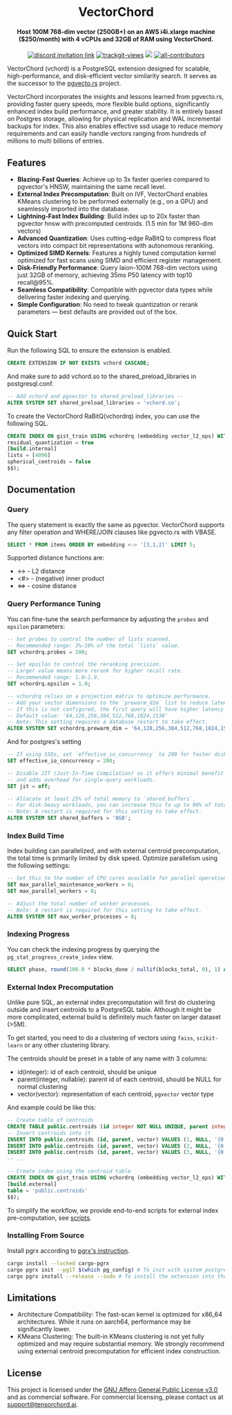 <div align="center">
<h1 align=center>VectorChord</h1>
<h4 align=center>Host 100M 768-dim vector (250GB+) on an AWS i4i.xlarge machine ($250/month) with 4 vCPUs and 32GB of RAM using VectorChord.</h4>
</div>

<p align=center>
<a href="https://discord.gg/KqswhpVgdU"><img alt="discord invitation link" src="https://dcbadge.vercel.app/api/server/KqswhpVgdU?style=flat"></a>
<a href="https://twitter.com/TensorChord"><img src="https://img.shields.io/twitter/follow/tensorchord?style=social" alt="trackgit-views" /></a>
<a href="https://hub.docker.com/r/tensorchord/vchord-postgres"><img src="https://img.shields.io/docker/pulls/tensorchord/vchord-postgres" /></a>
<a href="https://github.com/tensorchord/VectorChord#contributors-"><img alt="all-contributors" src="https://img.shields.io/github/all-contributors/tensorchord/VectorChord/main"></a>
</p>

VectorChord (vchord) is a PostgreSQL extension designed for scalable, high-performance, and disk-efficient vector similarity search. It serves as the successor to the [pgvecto.rs](https://github.com/tensorchord/pgvecto.rs) project. 

VectorChord incorporates the insights and lessons learned from pgvecto.rs, providing faster query speeds, more flexible build options, significantly enhanced index build performance, and greater stability. It is entirely based on Postgres storage, allowing for physical replication and WAL incremental backups for index. This also enables effective ssd usage to reduce memory requirements and can easily handle vectors ranging from hundreds of millions to multi billions of entries.

## Features
- **Blazing-Fast Queries**: Achieve up to 3x faster queries compared to pgvector's HNSW, maintaining the same recall level.
- **External Index Precomputation**: Built on IVF, VectorChord enables KMeans clustering to be performed externally (e.g., on a GPU) and seamlessly imported into the database.
- **Lightning-Fast Index Building**: Build index up to 20x faster than pgvector hnsw with precomputed centroids. (1.5 min for 1M 960-dim vectors)
- **Advanced Quantization**: Uses cutting-edge RaBitQ to compress float vectors into compact bit representations with autonomous reranking.
- **Optimized SIMD Kernels**: Features a highly tuned computation kernel optimized for fast scans using SIMD and efficient register management.
- **Disk-Friendly Performance**: Query laion-100M 768-dim vectors using just 32GB of memory, achieving 35ms P50 latency with top10 recall@95%.
- **Seamless Compatibility**: Compatible with pgvector data types while delivering faster indexing and querying.
- **Simple Configuration**: No need to tweak quantization or rerank parameters — best defaults are provided out of the box.
<!-- - **High-throughput Update**: TODO -->

## Quick Start
<!-- For new users, we recommend using the Docker image to get started quickly.
```bash
docker run \
  --name vectorchord-demo \
  -e POSTGRES_PASSWORD=mysecretpassword \
  -p 5432:5432 \
  -d tensorchord/vectorchord:pg17-v0.1.0
```
Then you can connect to the database using the `psql` command line tool. The default username is `postgres`, and the default password is `mysecretpassword`.
```bash
psql -h localhost -p 5432 -U postgres
``` -->
Run the following SQL to ensure the extension is enabled.

```SQL
CREATE EXTENSION IF NOT EXISTS vchord CASCADE;
```

And make sure to add vchord.so to the shared_preload_libraries in postgresql.conf.

```SQL
-- Add vchord and pgvector to shared_preload_libraries --
ALTER SYSTEM SET shared_preload_libraries = 'vchord.so';
```

To create the VectorChord RaBitQ(vchordrq) index, you can use the following SQL.

```SQL
CREATE INDEX ON gist_train USING vchordrq (embedding vector_l2_ops) WITH (options = $$
residual_quantization = true
[build.internal]
lists = [4096]
spherical_centroids = false
$$);
```

## Documentation

### Query

The query statement is exactly the same as pgvector. VectorChord supports any filter operation and WHERE/JOIN clauses like pgvecto.rs with VBASE.
```SQL
SELECT * FROM items ORDER BY embedding <-> '[3,1,2]' LIMIT 5;
```
Supported distance functions are:
- <-> - L2 distance
- <#> - (negative) inner product
- <=> - cosine distance

<!-- ### Range Query

To query vectors within a certain distance range, you can use the following syntax.
```SQL

``` -->

### Query Performance Tuning
You can fine-tune the search performance by adjusting the `probes` and `epsilon` parameters:

```sql
-- Set probes to control the number of lists scanned. 
-- Recommended range: 3%–10% of the total `lists` value.
SET vchordrq.probes = 100;

-- Set epsilon to control the reranking precision.
-- Larger value means more rerank for higher recall rate.
-- Recommended range: 1.0–1.9.
SET vchordrq.epsilon = 1.0;

-- vchordrq relies on a projection matrix to optimize performance.
-- Add your vector dimensions to the `prewarm_dim` list to reduce latency.
-- If this is not configured, the first query will have higher latency as the matrix is generated on demand.
-- Default value: '64,128,256,384,512,768,1024,1536'
-- Note: This setting requires a database restart to take effect.
ALTER SYSTEM SET vchordrq.prewarm_dim = '64,128,256,384,512,768,1024,1536';
```

And for postgres's setting
```SQL
-- If using SSDs, set `effective_io_concurrency` to 200 for faster disk I/O.
SET effective_io_concurrency = 200;

-- Disable JIT (Just-In-Time Compilation) as it offers minimal benefit (1–2%) 
-- and adds overhead for single-query workloads.
SET jit = off;

-- Allocate at least 25% of total memory to `shared_buffers`. 
-- For disk-heavy workloads, you can increase this to up to 90% of total memory. You may also want to disable swap with network storage to avoid io hang.
-- Note: A restart is required for this setting to take effect.
ALTER SYSTEM SET shared_buffers = '8GB';
```

<!-- ### Indexing
TODO prewarm -->


### Index Build Time
Index building can parallelized, and with external centroid precomputation, the total time is primarily limited by disk speed. Optimize parallelism using the following settings:

```SQL
-- Set this to the number of CPU cores available for parallel operations.
SET max_parallel_maintenance_workers = 8;
SET max_parallel_workers = 8;

-- Adjust the total number of worker processes. 
-- Note: A restart is required for this setting to take effect.
ALTER SYSTEM SET max_worker_processes = 8;
```

### Indexing Progress
You can check the indexing progress by querying the `pg_stat_progress_create_index` view.
```SQL
SELECT phase, round(100.0 * blocks_done / nullif(blocks_total, 0), 1) AS "%" FROM pg_stat_progress_create_index;
```

### External Index Precomputation

Unlike pure SQL, an external index precomputation will first do clustering outside and insert centroids to a PostgreSQL table. Although it might be more complicated, external build is definitely much faster on larger dataset (>5M).

To get started, you need to do a clustering of vectors using `faiss`, `scikit-learn` or any other clustering library.

The centroids should be preset in a table of any name with 3 columns:
- id(integer): id of each centroid, should be unique
- parent(integer, nullable): parent id of each centroid, should be NULL for normal clustering
- vector(vector): representation of each centroid, `pgvector` vector type

And example could be like this:

```sql
-- Create table of centroids
CREATE TABLE public.centroids (id integer NOT NULL UNIQUE, parent integer, vector vector(768));
-- Insert centroids into it
INSERT INTO public.centroids (id, parent, vector) VALUES (1, NULL, '{0.1, 0.2, 0.3, ..., 0.768}');
INSERT INTO public.centroids (id, parent, vector) VALUES (2, NULL, '{0.4, 0.5, 0.6, ..., 0.768}');
INSERT INTO public.centroids (id, parent, vector) VALUES (3, NULL, '{0.7, 0.8, 0.9, ..., 0.768}');
-- ...

-- Create index using the centroid table
CREATE INDEX ON gist_train USING vchordrq (embedding vector_l2_ops) WITH (options = $$
[build.external]
table = 'public.centroids'
$$);
```

To simplify the workflow, we provide end-to-end scripts for external index pre-computation, see [scripts](./scripts/README.md#run-external-index-precomputation-toolkit).

### Installing From Source
Install pgrx according to [pgrx's instruction](https://github.com/pgcentralfoundation/pgrx?tab=readme-ov-file#getting-started).
```bash
cargo install --locked cargo-pgrx
cargo pgrx init --pg17 $(which pg_config) # To init with system postgres, with pg_config in PATH
cargo pgrx install --release --sudo # To install the extension into the system postgres with sudo
```

## Limitations
- Architecture Compatibility: The fast-scan kernel is optimized for x86_64 architectures. While it runs on aarch64, performance may be significantly lower.
- KMeans Clustering: The built-in KMeans clustering is not yet fully optimized and may require substantial memory. We strongly recommend using external centroid precomputation for efficient index construction.


## License
This project is licensed under the [GNU Affero General Public License v3.0](./LICENSE) and as commercial software. For commercial licensing, please contact us at support@tensorchord.ai.

